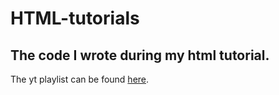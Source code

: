 # HTML-tutorials

The code I wrote during my html tutorial.
---
The yt playlist can be found [here](https://www.youtube.com/watch?v=AIrPiqJqM1c&list=PLm-orG8R_xgJcAJG3r4kmIy0yS8chQASf).
# 